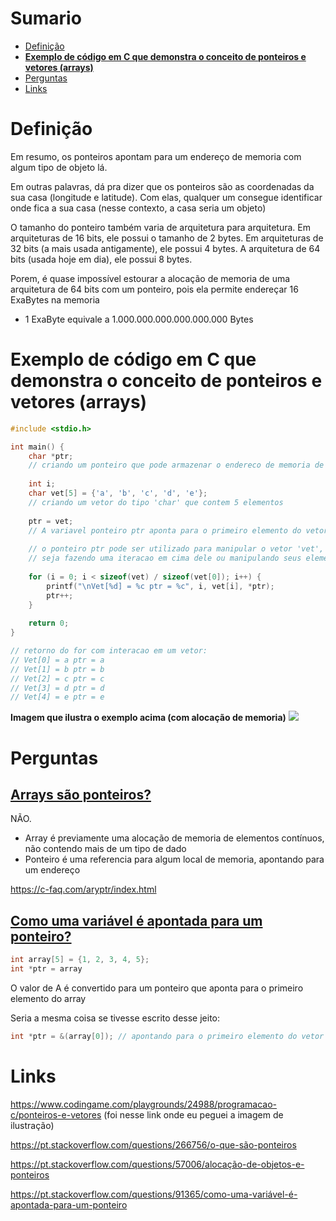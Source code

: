 # Sumario
- [Definição](#Definição)
- [**Exemplo de código em C que demonstra o conceito de ponteiros e vetores (arrays)**](#**Exemplo%20de%20código%20em%20C%20que%20demonstra%20o%20conceito%20de%20ponteiros%20e%20vetores%20(arrays)**)
- [Perguntas](#Perguntas)
- [Links](#Links)

# **Definição**
Em resumo, os ponteiros apontam para um endereço de memoria com algum tipo de objeto lá.

Em outras palavras, dá pra dizer que os ponteiros são as coordenadas da sua casa (longitude e latitude). Com elas, qualquer um consegue identificar onde fica a sua casa (nesse contexto, a casa seria um objeto)

O tamanho do ponteiro também varia de arquitetura para arquitetura.
Em arquiteturas de 16 bits, ele possui o tamanho de 2 bytes. Em arquiteturas de 32 bits (a mais usada antigamente), ele possui 4 bytes. A arquitetura de 64 bits (usada hoje em dia), ele possui 8 bytes. 

Porem, é quase impossível estourar a alocação de memoria de uma arquitetura de 64 bits com um ponteiro, pois ela permite endereçar 16 ExaBytes na memoria

- 1 ExaByte equivale a 1.000.000.000.000.000.000 Bytes

# **Exemplo de código em C que demonstra o conceito de ponteiros e vetores (arrays)**

```c
#include <stdio.h>

int main() {
    char *ptr; 
	// criando um ponteiro que pode armazenar o endereco de memoria de uma variavel do tipo 'char'
	
    int i;
    char vet[5] = {'a', 'b', 'c', 'd', 'e'};
    // criando um vetor do tipo 'char' que contem 5 elementos
    
    ptr = vet;
    // A variavel ponteiro ptr aponta para o primeiro elemento do vetor
    
	// o ponteiro ptr pode ser utilizado para manipular o vetor 'vet', 
	// seja fazendo uma iteracao em cima dele ou manipulando seus elementos
	
    for (i = 0; i < sizeof(vet) / sizeof(vet[0]); i++) {
        printf("\nVet[%d] = %c ptr = %c", i, vet[i], *ptr);
        ptr++;
    }
    
    return 0;
}

// retorno do for com interacao em um vetor:
// Vet[0] = a ptr = a
// Vet[1] = b ptr = b
// Vet[2] = c ptr = c
// Vet[3] = d ptr = d
// Vet[4] = e ptr = e
```

**Imagem que ilustra o exemplo acima (com alocação de memoria)**
![](../../../Images/C/Pointers/Pasted%20image%2020231220231619.png)


# **Perguntas**

## [Arrays são ponteiros?](https://pt.stackoverflow.com/questions/91336/arrays-s%c3%a3o-ponteiros)

NÃO.
- Array é previamente uma alocação de memoria de elementos contínuos, não contendo mais de um tipo de dado
- Ponteiro é uma referencia para algum local de memoria, apontando para um endereço

https://c-faq.com/aryptr/index.html

## [Como uma variável é apontada para um ponteiro?](https://pt.stackoverflow.com/questions/91365/como-uma-vari%c3%a1vel-%c3%a9-apontada-para-um-ponteiro)

```c
int array[5] = {1, 2, 3, 4, 5};
int *ptr = array
```
O valor de A é convertido para um ponteiro que aponta para o primeiro elemento do array

Seria a mesma coisa se tivesse escrito desse jeito:
```c
int *ptr = &(array[0]); // apontando para o primeiro elemento do vetor de 5 posições
```


# **Links**
https://www.codingame.com/playgrounds/24988/programacao-c/ponteiros-e-vetores
(foi nesse link onde eu peguei a imagem de ilustração)

https://pt.stackoverflow.com/questions/266756/o-que-são-ponteiros

https://pt.stackoverflow.com/questions/57006/alocação-de-objetos-e-ponteiros

https://pt.stackoverflow.com/questions/91365/como-uma-variável-é-apontada-para-um-ponteiro